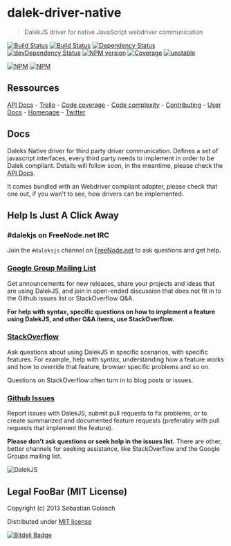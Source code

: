 dalek-driver-native
===================

> DalekJS driver for native JavaScript webdriver communication

[![Build Status](https://travis-ci.org/dalekjs/dalek-driver-native.png)](https://travis-ci.org/dalekjs/dalek-driver-native)
[![Build Status](https://drone.io/github.com/dalekjs/dalek-driver-native/status.png)](https://drone.io/github.com/dalekjs/dalek-driver-native/latest)
[![Dependency Status](https://david-dm.org/dalekjs/dalek-dalek-driver-native.png)](https://david-dm.org/dalekjs/dalek-driver-native)
[![devDependency Status](https://david-dm.org/dalekjs/dalek-driver-native/dev-status.png)](https://david-dm.org/dalekjs/dalek-driver-native#info=devDependencies)
[![NPM version](https://badge.fury.io/js/dalek-driver-native.png)](http://badge.fury.io/js/dalek-driver-native)
[![Coverage](http://dalekjs.com/package/dalek-driver-native/master/coverage/coverage.png)](http://dalekjs.com/package/dalek-driver-native/master/coverage/index.html)
[![unstable](https://rawgithub.com/hughsk/stability-badges/master/dist/unstable.svg)](http://github.com/hughsk/stability-badges)

[![NPM](https://nodei.co/npm/dalek-driver-native.png)](https://nodei.co/npm/dalek-driver-native/)
[![NPM](https://nodei.co/npm-dl/dalek-driver-native.png)](https://nodei.co/npm/dalek-driver-native/)

## Ressources

[API Docs](http://dalekjs.com/package/dalek-driver-native/master/api/index.html) -
[Trello](https://trello.com/b/896PxIhS/dalek-driver-native) -
[Code coverage](http://dalekjs.com/package/dalek-driver-native/master/coverage/index.html) -
[Code complexity](http://dalekjs.com/package/dalek-driver-native/master/complexity/index.html) -
[Contributing](https://github.com/dalekjs/dalek-driver-native/blob/master/CONTRIBUTING.md) -
[User Docs](http://dalekjs.com/docs/drivernative.html) -
[Homepage](http://dalekjs.com) -
[Twitter](http://twitter.com/dalekjs)

## Docs

Daleks Native driver for third party driver communication. Defines a set of javascript interfaces,
every third party needs to implement in order to be Dalek compliant.
Details will follow soon, in the meantime, please check the [API Docs](http://dalekjs.com/package/dalek-driver-native/master/api/index.html).

It comes bundled with an Webdriver compliant adapter, please check that one out, if you wan't to see, how drivers
can be implemented.

## Help Is Just A Click Away

### #dalekjs on FreeNode.net IRC

Join the `#daleksjs` channel on [FreeNode.net](http://freenode.net) to ask questions and get help.

### [Google Group Mailing List](https://groups.google.com/forum/#!forum/dalekjs)

Get announcements for new releases, share your projects and ideas that are
using DalekJS, and join in open-ended discussion that does not fit in
to the Github issues list or StackOverflow Q&A.

**For help with syntax, specific questions on how to implement a feature
using DalekJS, and other Q&A items, use StackOverflow.**

### [StackOverflow](http://stackoverflow.com/questions/tagged/dalekjs)

Ask questions about using DalekJS in specific scenarios, with
specific features. For example, help with syntax, understanding how a feature works and
how to override that feature, browser specific problems and so on.

Questions on StackOverflow often turn in to blog posts or issues.

### [Github Issues](//github.com/dalekjs/dalek-driver-native/issues)

Report issues with DalekJS, submit pull requests to fix problems, or to
create summarized and documented feature requests (preferably with pull
requests that implement the feature).

**Please don't ask questions or seek help in the issues list.** There are
other, better channels for seeking assistance, like StackOverflow and the
Google Groups mailing list.

![DalekJS](https://raw.github.com/dalekjs/dalekjs.com/master/img/logo.png)

## Legal FooBar (MIT License)

Copyright (c) 2013 Sebastian Golasch

Distributed under [MIT license](https://github.com/dalekjs/dalek-driver-native/blob/master/LICENSE-MIT)



[![Bitdeli Badge](https://d2weczhvl823v0.cloudfront.net/dalekjs/dalek-driver-native/trend.png)](https://bitdeli.com/free "Bitdeli Badge")

